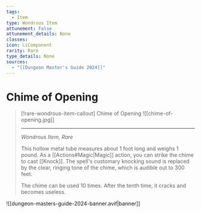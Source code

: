 ```yaml
---
tags:
  - Item
type: Wondrous Item
attunement: False
attunement_details: None
classes:
icon: LiComponent
rarity: Rare
type_details: None
sources: 
  - "[[Dungeon Master's Guide 2024]]"
---
```

# Chime of Opening
>[!rare-wondrous-item-callout] Chime of Opening
>![[chime-of-opening.jpg]]
>
>- - -
>_Wondrous Item, Rare_
>
>This hollow metal tube measures about 1 foot long and weighs 1 pound. As a [[Actions#Magic\|Magic]] action, you can strike the chime to cast [[Knock]]. The spell's customary knocking sound is replaced by the clear, ringing tone of the chime, which is audible out to 300 feet.
>
>The chime can be used 10 times. After the tenth time, it cracks and becomes useless.
>


![[dungeon-masters-guide-2024-banner.avif|banner]]